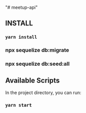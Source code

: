 "# meetup-api"

## INSTALL

### `yarn install`

### npx sequelize db:migrate

### npx sequelize db:seed:all

## Available Scripts

In the project directory, you can run:

### `yarn start`
